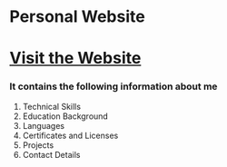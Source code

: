 <h1>Personal Website</h1>
<h1><a href="https://srimanpolusani.github.io/personal_website/">Visit the Website</a></h1>
  <h3>It contains the following information about me</h3>
  <ol>
    <li>Technical Skills</li>
    <li>Education Background</li>
    <li>Languages</li>
    <li>Certificates and Licenses</li>
    <li>Projects</li>
    <li>Contact Details</li>
  </ol>
